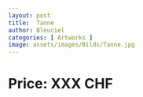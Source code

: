 ```yaml
---
layout: post
title:  Tanne
author: Bleuciel
categories: [ Artworks ]
image: assets/images/Bilds/Tanne.jpg
---
```

# Price: XXX CHF
